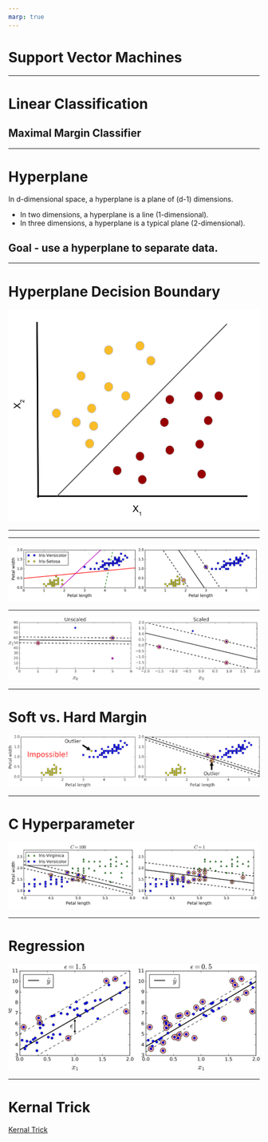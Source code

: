 ```yaml
---
marp: true
---
```


# Support Vector Machines
<!--
Support vector machines (SVM) can be used for both classification and regression tasks, but classification is far more common. In this lecture, we will focus on using SVM for classification. The lab also focuses mainly on classification, but does include a regression example. 
-->

---

# Linear Classification 
## Maximal Margin Classifier 

<!--
A support vector machine is a generalization of a much simpler model, called a maximal margin classifier. Let's first discuss the maximal margin classifiers, then we'll see how to extend to a support vector machine. 
-->

---

# Hyperplane 
In d-dimensional space, a hyperplane is a plane of (d-1) dimensions. 

* In two dimensions, a hyperplane is a line (1-dimensional).
* In three dimensions, a hyperplane is a typical plane (2-dimensional).

## Goal - use a hyperplane to separate data. 
<!--
A hyperplane is the analogue of a line in higher dimensions. If we are looking at d-dimensional space, then a hyperplane has dimension d-1. 

For example, if we look at the typical 2-dimensional Cartesian coordinate system, then a hyperplane is a line. 

Similarly, if we consider 3-dimensional space, then a hyperplane is a 2-dimensional plane. 

Although we cannot visualize this in higher dimensions, the analogy carries through. 


-->

---

# Hyperplane Decision Boundary 

![](res/svm01.png)

<!--
Here we have two classes of observations. Class 1 is shown in yellow, and class 2 is shown in red. They are linearly separated by the hyperplane X_{2} = m*X_{1} + b. In other words, X_{2} - m*X_[1} - b = 0.

Image Details:
* [svm01.png](http://www.google.com): Copyright Google

-->

---



---

![](res/supvecmac01.png)

<!--
Image Details:
* [supvecmac01.png](http://www.oreilly.com): Unlicensed
-->
---

![](res/supvecmac02.png)

<!--
Image Details:
* [supvecmac02.png](http://www.oreilly.com): Unlicensed
-->
---

# Soft vs. Hard Margin

![](res/supvecmac03.png)

<!--
Image Details:
* [supvecmac03.png](http://www.oreilly.com): Unlicensed
-->
---

# C Hyperparameter

![](res/supvecmac04.png)

<!--
Smaller values allow more data in the highway and create wider highways.

Image Details:
* [supvecmac04.png](http://www.oreilly.com): Unlicensed
-->

---

# Regression

![](res/supvecmac05.png)

<!--
The support vectors are the distances between the data points and the margin.

Image Details:
* [supvecmac05.png](http://www.oreilly.com): Unlicensed
-->

---

# Kernal Trick

[Kernal Trick](https://www.youtube.com/watch?time_continue=2&v=3liCbRZPrZA&feature=emb_logo)

<!--When Linear SVM won’t work, the kernel trick finds a hyperplane boundary in a higher dimension, for low computational power.

Source: https://www.youtube.com/watch?time_continue=2&v=3liCbRZPrZA&feature=emb_logo
-->
